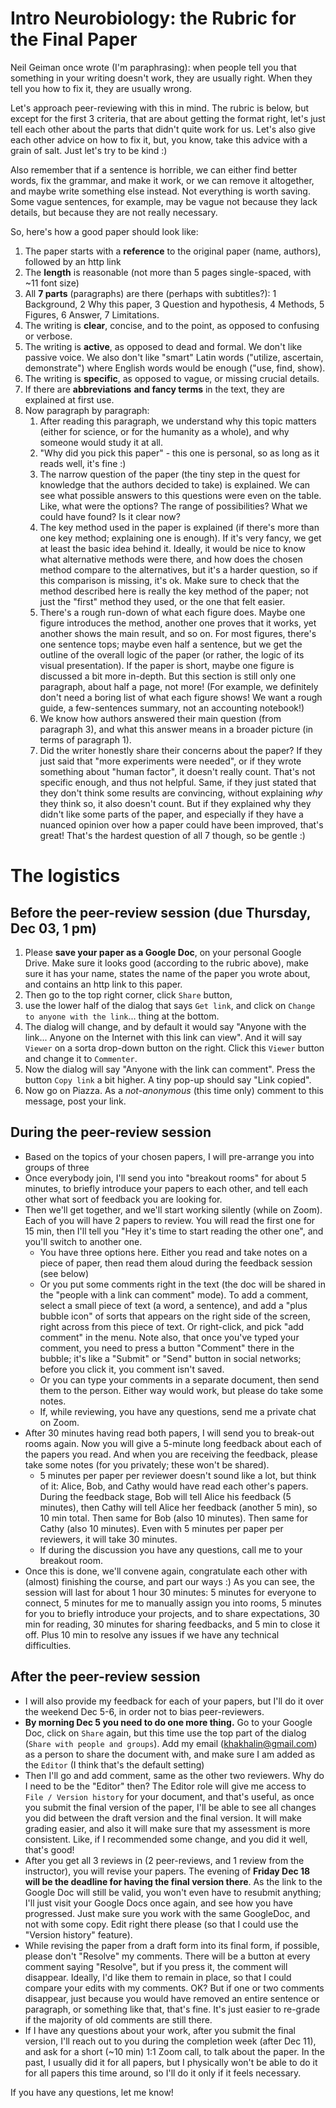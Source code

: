 # Intro Neurobiology: the Rubric for the Final Paper

Neil Geiman once wrote (I'm paraphrasing): when people tell you that something in your writing doesn't work, they are usually right. When they tell you how to fix it, they are usually wrong. 

Let's approach peer-reviewing with this in mind. The rubric is below, but except for the first 3 criteria, that are about getting the format right, let's just tell each other about the parts that didn't quite work for us. Let's also give each other advice on how to fix it, but, you know, take this advice with a grain of salt. Just let's try to be kind :)

Also remember that if a sentence is horrible, we can either find better words, fix the grammar, and make it work, or we can remove it altogether, and maybe write something else instead. Not everything is worth saving. Some vague sentences, for example, may be vague not because they lack details, but because they are not really necessary.

So, here's how a good paper should look like:

1. The paper starts with a **reference** to the original paper (name, authors), followed by an http link
2. The **length** is reasonable (not more than 5 pages single-spaced, with ~11 font size)
3. All **7 parts** (paragraphs) are there (perhaps with subtitles?): 1 Background, 2 Why this paper, 3 Question and hypothesis, 4 Methods, 5 Figures, 6 Answer, 7 Limitations.
4. The writing is **clear**, concise, and to the point, as opposed to confusing or verbose.
5. The writing is **active**, as opposed to dead and formal. We don't like passive voice. We also don't like "smart" Latin words ("utilize, ascertain, demonstrate") where English words would be enough ("use, find, show).
6. The writing is **specific**, as opposed to vague, or missing crucial details.
7. If there are **abbreviations** **and fancy terms** in the text, they are explained at first use.
8. Now paragraph by paragraph:
   1. After reading this paragraph, we understand why this topic matters (either for science, or for the humanity as a whole), and why someone would study it at all.
   2. "Why did you pick this paper" - this one is personal, so as long as it reads well, it's fine :)
   3. The narrow question of the paper (the tiny step in the quest for knowledge that the authors decided to take) is explained. We can see what possible answers to this questions were even on the table. Like, what were the options? The range of possibilities? What we could have found? Is it clear now?
   4. The key method used in the paper is explained (if there's more than one key method; explaining one is enough). If it's very fancy, we get at least the basic idea behind it. Ideally, it would be nice to know what alternative methods were there, and how does the chosen method compare to the alternatives, but it's a harder question, so if this comparison is missing, it's ok. Make sure to check that the method described here is really the key method of the paper; not just the "first" method they used, or the one that felt easier.
   5. There's a rough run-down of what each figure does. Maybe one figure introduces the method, another one proves that it works, yet another shows the main result, and so on. For most figures, there's one sentence tops; maybe even half a sentence, but we get the outline of the overall logic of the paper (or rather, the logic of its visual presentation). If the paper is short, maybe one figure is discussed a bit more in-depth. But this section is still only one paragraph, about half a page, not more! (For example, we definitely don't need a boring list of what each figure shows! We want a rough guide, a few-sentences summary, not an accounting notebook!)
   6. We know how authors answered their main question (from paragraph 3), and what this answer means in a broader picture (in terms of paragraph 1).
   7. Did the writer honestly share their concerns about the paper? If they just said that "more experiments were needed", or if they wrote something about "human factor", it doesn't really count. That's not specific enough, and thus not helpful. Same, if they just stated that they don't think some results are convincing, without explaining _why_ they think so, it also doesn't count. But if they explained why they didn't like some parts of the paper, and especially if they have a nuanced opinion over how a paper could have been improved, that's great! That's the hardest question of all 7 though, so be gentle :)

# The logistics

## Before the peer-review session (due Thursday, Dec 03, 1 pm)

1. Please **save your paper as a Google Doc**, on your personal Google Drive.  Make sure it looks good (according to the rubric above), make sure it has your name, states the name of the paper you wrote about, and contains an http link to this paper.
2. Then go to the top right corner, click `Share` button, 
3. use the lower half of the dialog that says `Get link`, and click on `Change to anyone with the link`... thing at the bottom.
4. The dialog will change, and by default it would say "Anyone with the link... Anyone on the Internet with this link can view". And it will say `Viewer` on a sorta drop-down button on the right. Click this `Viewer` button and change it to `Commenter`.
5. Now the dialog will say "Anyone with the link can comment". Press the button `Copy link` a bit higher. A tiny pop-up should say "Link copied".
6. Now go on Piazza. As a *not-anonymous* (this time only) comment to this message, post your link.

## During the peer-review session

* Based on the topics of your chosen papers, I will pre-arrange you into groups of three
* Once everybody join, I'll send you into "breakout rooms" for about 5 minutes, to briefly introduce your papers to each other, and tell each other what sort of feedback you are looking for.
* Then we'll get together, and we'll start working silently (while on Zoom). Each of you will have 2 papers to review. You will read the first one for 15 min, then I'll tell you "Hey it's time to start reading the other one", and you'll switch to another one.
  * You have three options here. Either you read and take notes on a piece of paper, then read them aloud during the feedback session (see below)
  * Or you put some comments right in the text (the doc will be shared in the "people with a link can comment" mode). To add a comment, select a small piece of text (a word, a sentence), and add a "plus bubble icon" of sorts that appears on the right side of the screen, right across from this piece of text. Or right-click, and pick "add comment" in the menu. Note also, that once you've typed your comment, you need to press a button "Comment" there in the bubble; it's like a "Submit" or "Send" button in social networks; before you click it, you comment isn't saved.
  * Or you can type your comments in a separate document, then send them to the person. Either way would work, but please do take some notes.
  * If, while reviewing, you have any questions, send me a private chat on Zoom.
* After 30 minutes having read both papers, I will send you to break-out rooms again. Now you will give a 5-minute long feedback about each of the papers you read. And when you are receiving the feedback, please take some notes (for you privately; these won't be shared).
  * 5 minutes per paper per reviewer doesn't sound like a lot, but think of it: Alice, Bob, and Cathy would have read each other's papers. During the feedback stage, Bob will tell Alice his feedback (5 minutes), then Cathy will tell Alice her feedback (another 5 min), so 10 min total. Then same for Bob (also 10 minutes). Then same for Cathy (also 10 minutes). Even with 5 minutes per paper per reviewers, it will take 30 minutes.
  * If during the discussion you have any questions, call me to your breakout room.
* Once this is done, we'll convene again, congratulate each other with (almost) finishing the course, and part our ways :) As you can see, the session will last for about 1 hour 30 minutes: 5 minutes for everyone to connect, 5 minutes for me to manually assign you into rooms, 5 minutes for you to briefly introduce your projects, and to share expectations, 30 min for reading, 30 minutes for sharing feedbacks, and 5 min to close it off. Plus 10 min to resolve any issues if we have any technical difficulties.

## After the peer-review session

* I will also provide my feedback for each of your papers, but I'll do it over the weekend Dec 5-6, in order not to bias peer-reviewers.
* **By morning Dec 5 you need to do one more thing.** Go to your Google Doc, click on `Share` again, but this time use the top part of the dialog (`Share with people and groups`). Add my email (khakhalin@gmail.com) as a person to share the document with, and make sure I am added as the `Editor` (I think that's the default setting)
* Then I'll go and add comment, same as the other two reviewers. Why do I need to be the "Editor" then? The Editor role will give me access to `File / Version history`  for your document, and that's useful, as once you submit the final version of the paper, I'll be able to see all changes you did between the draft version and the final version. It will make grading easier, and also it will make sure that my assessment is more consistent. Like, if I recommended some change, and you did it well, that's good!
* After you get all 3 reviews in (2 peer-reviews, and 1 review from the instructor), you will revise your papers. The evening of **Friday Dec 18 will be the deadline for having the final version there**. As the link to the Google Doc will still be valid, you won't even have to resubmit anything; I'll just visit your Google Docs once again, and see how you have progressed. Just make sure you work with the same GoogleDoc, and not with some copy. Edit right there please (so that I could use the "Version history" feature).
* While revising the paper from a draft form into its final form, if possible, please don't "Resolve" my comments. There will be a button at every comment saying "Resolve", but if you press it, the comment will disappear. Ideally, I'd like them to remain in place, so that I could compare your edits with my comments. OK? But if one or two comments disappear, just because you would have removed an entire sentence or paragraph, or something like that, that's fine. It's just easier to re-grade if the majority of old comments are still there.
* If I have any questions about your work, after you submit the final version, I'll reach out to you during the completion week (after Dec 11), and ask for a short (~10 min) 1:1 Zoom call, to talk about the paper. In the past, I usually did it for all papers, but I physically won't be able to do it for all papers this time around, so I'll do it only if it feels necessary.

If you have any questions, let me know!